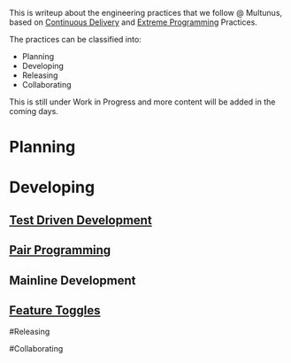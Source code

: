 This is writeup about the engineering practices that we follow @ Multunus, based on [Continuous Delivery](https://continuousdelivery.com/) and [Extreme Programming](http://www.extremeprogramming.org/) Practices.


The practices can be classified into:

- Planning
- Developing
- Releasing
- Collaborating

This is still under Work in Progress and more content will be added in the coming days.

# Planning

# Developing

## [Test Driven Development](https://github.com/multunus/engineering-handbook/blob/master/tdd.md)
## [Pair Programming](https://github.com/multunus/engineering-handbook/blob/master/pair-programming.md)
## Mainline Development
## [Feature Toggles](http://www.multunus.com/blog/2016/03/merge-hells-feature-toggles-rescue/)

#Releasing

#Collaborating
